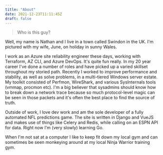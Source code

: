 ```yaml
---
title: "About"
date: 2021-12-23T11:11:45Z
draft: false
---
```


> Who is this guy?

Well, my name is Nathan and I live in a town called Swindon in the UK.  I'm pictured with my wife, June, on holiday in sunny Wales.

I work as an Azure site reliability engineer these days, working with Terraform, AZ CLI, and Azure DevOps.  It's quite fun really.  In my 20 year career I've done a number of roles and have picked up a varied skillset throughout my storied path.  Recently I worked to improve performance and stability, as well as solve problems, in a multi-tiered Windows server estate.  My toolkit consisted of Perfmon, WireShark, and various SysInternals tools (vmmap, procmon etc).  I'm a big believer that sysadmins should know how to break down a network trace because so much protocol-level magic can be seen in those packets and it's often the best place to find the source of truth.

Outside of work, I love dev work and am the sole developer of a fully automated NFL predictions game.  The site is written in Django and VueJS and makes use of things like Celery and Redis, while calling on an ESPN API for data.  Right now I'm (very slowly) learning Go.

When I'm not sat at a computer I like to keep fit down my local gym and can sometimes be seen monkeying around at my local Ninja Warrior training gym.